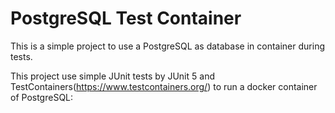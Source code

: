 # PostgreSQL Test Container

This is a simple project to use a PostgreSQL as database in container during tests.

This project use simple JUnit tests by JUnit 5 and TestContainers(https://www.testcontainers.org/) to run a docker container of PostgreSQL:
